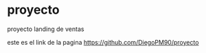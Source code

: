 # proyecto
proyecto landing de ventas

este es el link de la pagina https://github.com/DiegoPM90/proyecto
